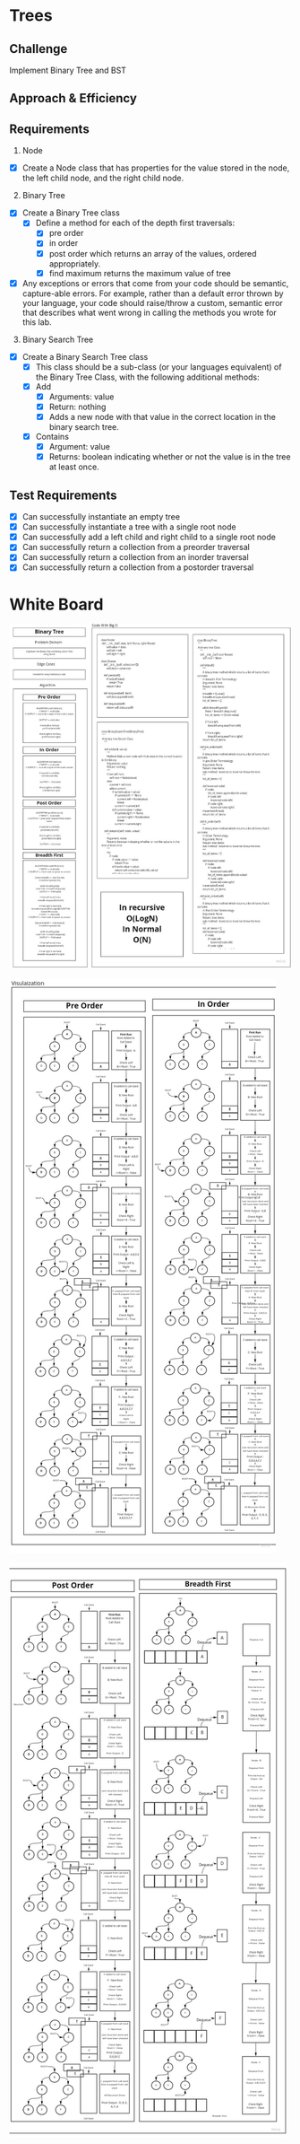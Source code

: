 # Trees

## Challenge

Implement Binary Tree and BST

## Approach & Efficiency

## Requirements

1. Node

* [x] Create a Node class that has properties for the value stored in the node, the left child node, and the right child node.

2. Binary Tree

* [x] Create a Binary Tree class
    - [x] Define a method for each of the depth first traversals:
        * [x] pre order
        * [x] in order
        * [x] post order which returns an array of the values, ordered
        appropriately.
        * [x] find maximum returns the maximum value of tree
* [x] Any exceptions or errors that come from your code should be semantic, capture-able errors. For example, rather than a default error thrown by your language, your code should raise/throw a custom, semantic error that describes what went wrong in calling the methods you wrote for this lab.

3. Binary Search Tree

* [x] Create a Binary Search Tree class
    - [x] This class should be a sub-class (or your languages equivalent) of the Binary Tree Class, with the following additional methods:
    - [x] Add
        * [x] Arguments: value
        * [x] Return: nothing
        * [x] Adds a new node with that value in the correct location in the binary search tree.
    - [x] Contains
        * [x] Argument: value
        * [x] Returns: boolean indicating whether or not the value is in the tree at least once.

## Test Requirements

* [x] Can successfully instantiate an empty tree
* [x] Can successfully instantiate a tree with a single root node
* [x] Can successfully add a left child and right child to a single root node
* [x] Can successfully return a collection from a preorder traversal
* [x] Can successfully return a collection from an inorder traversal
* [x] Can successfully return a collection from a postorder traversal
# White Board

![Trees_1](Binary_Trees_1.jpg)

![Trees_2](Binary_Trees_2.jpg)

![Trees_2](Binary_Trees_3.jpg)
